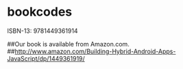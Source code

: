 bookcodes
=========

ISBN-13: 9781449361914 

##Our book is available from Amazon.com.
##http://www.amazon.com/Building-Hybrid-Android-Apps-JavaScript/dp/1449361919/

